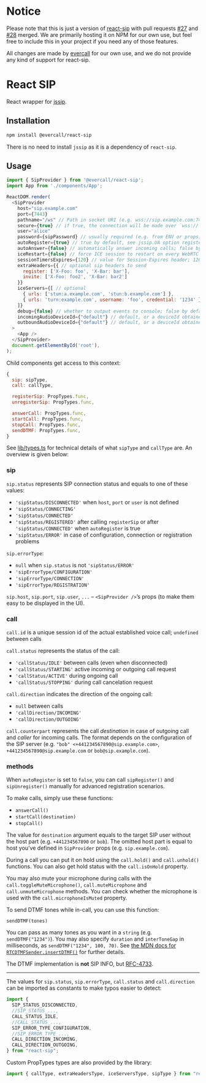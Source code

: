 # Notice

Please note that this is just a version of [react-sip](https://github.com/callthemonline/react-sip)
with pull requests [#27](https://github.com/callthemonline/react-sip/pull/27) and [#28](https://github.com/callthemonline/react-sip/pull/28)
merged. We are primarily hosting it on NPM for our own use, but feel free
to include this in your project if you need any of those features.

All changes are made by [evercall](https://evercall.dk) for our own use,
and we do not provide any kind of support for react-sip.

# React SIP

React wrapper for [jssip](https://github.com/versatica/JsSIP).

## Installation

```bash
npm install @evercall/react-sip
```

There is no need to install `jssip` as it is a dependency of `react-sip`.

## Usage

```js
import { SipProvider } from '@evercall/react-sip';
import App from './components/App';

ReactDOM.render(
  <SipProvider
    host="sip.example.com"
    port={7443}
    pathname="/ws" // Path in socket URI (e.g. wss://sip.example.com:7443/ws); "" by default
    secure={true} // if true, the connection will be made over `wss://` else it will default to `ws://`
    user="alice"
    password={sipPassword} // usually required (e.g. from ENV or props)
    autoRegister={true} // true by default, see jssip.UA option register
    autoAnswer={false} // automatically answer incoming calls; false by default
    iceRestart={false} // force ICE session to restart on every WebRTC call; false by default
    sessionTimersExpires={120} // value for Session-Expires header; 120 by default
    extraHeaders={{ // optional sip headers to send
      register: ['X-Foo: foo', 'X-Bar: bar'],
      invite: ['X-Foo: foo2', 'X-Bar: bar2']
    }}
    iceServers={[ // optional
      { urls: ['stun:a.example.com', 'stun:b.example.com'] },
      { urls: 'turn:example.com', username: 'foo', credential: '1234' }
    ]}
    debug={false} // whether to output events to console; false by default
    incomingAudioDeviceId={"default"} // default, or a deviceId obtained from navigator.mediaDevices.enumerateDevices()
    outboundAudioDeviceId={"default"} // default, or a deviceId obtained from navigator.mediaDevices.enumerateDevices()
  >
    <App />
  </SipProvider>
  document.getElementById('root'),
);
```

Child components get access to this context:

```js
{
  sip: sipType,
  call: callType,

  registerSip: PropTypes.func,
  unregisterSip: PropTypes.func,

  answerCall: PropTypes.func,
  startCall: PropTypes.func,
  stopCall: PropTypes.func,
  sendDTMF: PropTypes.func,
}
```

See [lib/types.ts](./src/lib/types.ts) for technical details of what `sipType` and `callType` are.
An overview is given below:

### sip

`sip.status` represents SIP connection status and equals to one of these values:

- `'sipStatus/DISCONNECTED'` when `host`, `port` or `user` is not defined
- `'sipStatus/CONNECTING'`
- `'sipStatus/CONNECTED'`
- `'sipStatus/REGISTERED'` after calling `registerSip` or after `'sipStatus/CONNECTED'` when `autoRegister` is true
- `'sipStatus/ERROR'` in case of configuration, connection or registration problems

`sip.errorType`:

- `null` when `sip.status` is not `'sipStatus/ERROR'`
- `'sipErrorType/CONFIGURATION'`
- `'sipErrorType/CONNECTION'`
- `'sipErrorType/REGISTRATION'`

`sip.host`, `sip.port`, `sip.user`, `...` – `<SipProvider />`’s props (to make them easy to be displayed in the UI).

### call

`call.id` is a unique session id of the actual established voice call; `undefined` between calls

`call.status` represents the status of the call:

- `'callStatus/IDLE'` between calls (even when disconnected)
- `'callStatus/STARTING'` active incoming or outgoing call request
- `'callStatus/ACTIVE'` during ongoing call
- `'callStatus/STOPPING'` during call cancelation request

`call.direction` indicates the direction of the ongoing call:

- `null` between calls
- `'callDirection/INCOMING'`
- `'callDirection/OUTGOING'`

`call.counterpart` represents the call _destination_ in case of outgoing call and _caller_ for
incoming calls.
The format depends on the configuration of the SIP server (e.g. `"bob" <+441234567890@sip.example.com>`, `+441234567890@sip.example.com` or `bob@sip.example.com`).

### methods

When `autoRegister` is set to `false`, you can call `sipRegister()` and `sipUnregister()` manually for advanced registration scenarios.

To make calls, simply use these functions:

- `answerCall()`
- `startCall(destination)`
- `stopCall()`

The value for `destination` argument equals to the target SIP user without the host part (e.g. `+441234567890` or `bob`).
The omitted host part is equal to host you’ve defined in `SipProvider` props (e.g. `sip.example.com`).

During a call you can put it on hold using the `call.hold()` and `call.unhold()` functions. You can also get hold status with the `call.isOnHold` property.

You may also mute your microphone during calls with the `call.toggleMuteMicrophone()`, `call.muteMicrophone` and `call.unmuteMicrophone` methods.
You can check whether the microphone is used with the `call.microphoneIsMuted` property.

To send DTMF tones while in-call, you can use this function:

`sendDTMF(tones)`

You can pass as many tones as you want in a `string` (e.g. `sendDTMF("1234")`).
You may also specify `duration` and `interToneGap` in milliseconds, as `sendDTMF("1234", 100, 70)`. See [the MDN docs for `RTCDTMFSender.insertDTMF()`](https://developer.mozilla.org/en-US/docs/Web/API/RTCDTMFSender/insertDTMF) for further details.

The DTMF implementation is **not** SIP INFO, but [RFC-4733](https://tools.ietf.org/html/rfc4733).

---

The values for `sip.status`, `sip.errorType`, `call.status` and `call.direction` can be imported as constants to make typos easier to detect:

```js
import {
  SIP_STATUS_DISCONNECTED,
  //SIP_STATUS_...,
  CALL_STATUS_IDLE,
  //CALL_STATUS_...,
  SIP_ERROR_TYPE_CONFIGURATION,
  //SIP_ERROR_TYPE_...,
  CALL_DIRECTION_INCOMING,
  CALL_DIRECTION_OUTGOING,
} from "react-sip";
```

Custom PropTypes types are also provided by the library:

```js
import { callType, extraHeadersType, iceServersType, sipType } from "react-sip";
```
